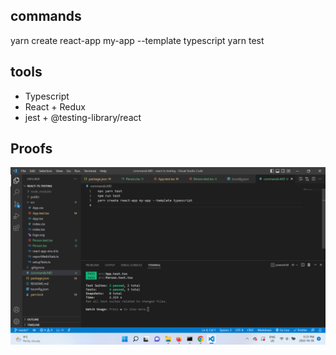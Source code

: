## commands

yarn create react-app my-app --template typescript
yarn test

## tools

- Typescript
- React + Redux
- jest + @testing-library/react

## Proofs

![component](./public/Component.png)
